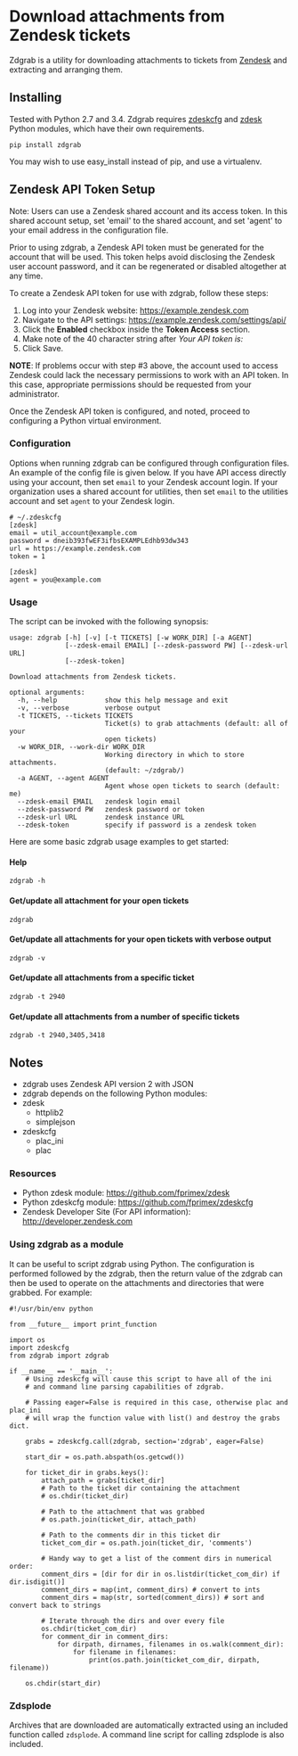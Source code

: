 # Download attachments from Zendesk tickets

Zdgrab is a utility for downloading attachments to tickets from
[Zendesk](http://www.zendesk.com) and extracting and arranging them.

## Installing

Tested with Python 2.7 and 3.4. Zdgrab requires
[zdeskcfg](http://github.com/fprimex/zdeskcfg) and
[zdesk](http://github.com/fprimex/zdesk) Python modules, which have their own
requirements.

```
pip install zdgrab
```

You may wish to use easy\_install instead of pip, and use a virtualenv.

## Zendesk API Token Setup

Note: Users can use a Zendesk shared account and its access token. In this
shared account setup, set 'email' to the shared account, and set 'agent' to
your email address in the configuration file.

Prior to using zdgrab, a Zendesk API token must be generated for the account
that will be used. This token helps avoid disclosing the Zendesk user account
password, and it can be regenerated or disabled altogether at any time.

To create a Zendesk API token for use with zdgrab, follow these steps:

1. Log into your Zendesk website: https://example.zendesk.com
2. Navigate to the API settings: https://example.zendesk.com/settings/api/
3. Click the **Enabled** checkbox inside the **Token Access** section.
4. Make note of the 40 character string after *Your API token is:*
5. Click Save.

**NOTE**: If problems occur with step #3 above, the account used to access
Zendesk could lack the necessary permissions to work with an API token. In this
case, appropriate permissions should be requested from your administrator.

Once the Zendesk API token is configured, and noted, proceed to configuring
a Python virtual environment.

### Configuration

Options when running zdgrab can be configured through configuration files.  An
example of the config file is given below. If you have API access directly
using your account, then set `email` to your Zendesk account login. If your
organization uses a shared account for utilities, then set `email` to the
utilities account and set `agent` to your Zendesk login.

    # ~/.zdeskcfg
    [zdesk]
    email = util_account@example.com
    password = dneib393fwEF3ifbsEXAMPLEdhb93dw343
    url = https://example.zendesk.com
    token = 1

    [zdesk]
    agent = you@example.com

### Usage

The script can be invoked with the following synopsis:

    usage: zdgrab [-h] [-v] [-t TICKETS] [-w WORK_DIR] [-a AGENT]
                  [--zdesk-email EMAIL] [--zdesk-password PW] [--zdesk-url URL]
                  [--zdesk-token]

    Download attachments from Zendesk tickets.

    optional arguments:
      -h, --help            show this help message and exit
      -v, --verbose         verbose output
      -t TICKETS, --tickets TICKETS
                            Ticket(s) to grab attachments (default: all of your
                            open tickets)
      -w WORK_DIR, --work-dir WORK_DIR
                            Working directory in which to store attachments.
                            (default: ~/zdgrab/)
      -a AGENT, --agent AGENT
                            Agent whose open tickets to search (default: me)
      --zdesk-email EMAIL   zendesk login email
      --zdesk-password PW   zendesk password or token
      --zdesk-url URL       zendesk instance URL
      --zdesk-token         specify if password is a zendesk token

Here are some basic zdgrab usage examples to get started:

#### Help

    zdgrab -h

#### Get/update all attachment for your open tickets

    zdgrab

#### Get/update all attachments for your open tickets with verbose output

    zdgrab -v

#### Get/update all attachments from a specific ticket

    zdgrab -t 2940

#### Get/update all attachments from a number of specific tickets

    zdgrab -t 2940,3405,3418

## Notes

* zdgrab uses Zendesk API version 2 with JSON
* zdgrab depends on the following Python modules:
 * zdesk
   * httplib2
   * simplejson
 * zdeskcfg
   * plac\_ini
   * plac

### Resources

* Python zdesk module: https://github.com/fprimex/zdesk
* Python zdeskcfg module: https://github.com/fprimex/zdeskcfg
* Zendesk Developer Site (For API information): http://developer.zendesk.com

### Using zdgrab as a module

It can be useful to script zdgrab using Python. The configuration is performed
followed by the zdgrab, then the return value of the zdgrab can then be used to
operate on the attachments and directories that were grabbed. For example:

```
#!/usr/bin/env python

from __future__ import print_function

import os
import zdeskcfg
from zdgrab import zdgrab

if __name__ == '__main__':
    # Using zdeskcfg will cause this script to have all of the ini
    # and command line parsing capabilities of zdgrab.

    # Passing eager=False is required in this case, otherwise plac and plac_ini
    # will wrap the function value with list() and destroy the grabs dict.

    grabs = zdeskcfg.call(zdgrab, section='zdgrab', eager=False)

    start_dir = os.path.abspath(os.getcwd())

    for ticket_dir in grabs.keys():
        attach_path = grabs[ticket_dir]
        # Path to the ticket dir containing the attachment
        # os.chdir(ticket_dir)

        # Path to the attachment that was grabbed
        # os.path.join(ticket_dir, attach_path)

        # Path to the comments dir in this ticket dir
        ticket_com_dir = os.path.join(ticket_dir, 'comments')

        # Handy way to get a list of the comment dirs in numerical order:
        comment_dirs = [dir for dir in os.listdir(ticket_com_dir) if dir.isdigit()]
        comment_dirs = map(int, comment_dirs) # convert to ints
        comment_dirs = map(str, sorted(comment_dirs)) # sort and convert back to strings

        # Iterate through the dirs and over every file
        os.chdir(ticket_com_dir)
        for comment_dir in comment_dirs:
            for dirpath, dirnames, filenames in os.walk(comment_dir):
                for filename in filenames:
                    print(os.path.join(ticket_com_dir, dirpath, filename))

    os.chdir(start_dir)
```

### Zdsplode

Archives that are downloaded are automatically extracted using an included
function called `zdsplode`. A command line script for calling zdsplode is also
included.

